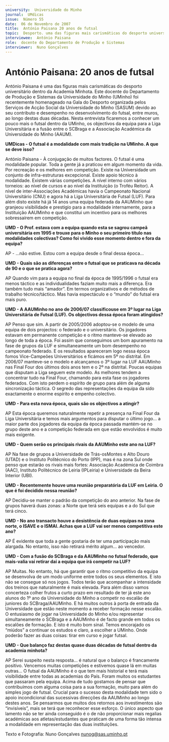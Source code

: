 ```yaml
---
university:  Universidade do Minho
journal:  UMdicas
issue:  Número 55
date:  06 de Novembro de 2007
title:  António Paisana 20 anos de futsal
topic:  Desporto. uma das figuras mais carismáticas do desporto universitário dentro da Academia Minhota
interviewee:  António Paisana
role:  docente do Departamento de Produção e Sistemas
interviewer:  Nuno Gonçalves
--- 
```


# António Paisana: 20 anos de futsal

António Paisana é uma das figuras mais carismáticas do desporto universitário dentro da Academia Minhota. Este docente do Departamento de Produção e Sistemas da Universidade do Minho (UMinho) foi recentemente homenageado na Gala do Desporto organizada pelos Serviços de Acção Social da Universidade do Minho (SASUM) devido ao seu contributo e desempenho no desenvolvimento do futsal, entre muros, ao longo destas duas décadas. Nesta entrevista ficaremos a conhecer um pouco mais o futsal dentro da UMinho, os objectivos da equipa para a Liga Universitária e a fusão entre o SCBraga e a Associação Académica da Universidade do Minho (AAUM).
 

**UMDicas - O futsal é a modalidade com mais tradição na UMinho. A que se deve isso?**

António Paisana - À conjugação de muitos factores. O futsal é uma modalidade popular. Toda a gente já a praticou em algum momento da vida. Por recreação e os melhores em competição. Existe na Universidade um conjunto de infra-estruturas excepcional. Existe apoio técnico à modalidade. Existem várias competições. A nível interno com vários torneios: ao nível de cursos e ao nível da Instituição (o Troféu Reitor). A nível de inter-Associações Académicas havia o Campeonato Nacional Universitário (CNU) e agora há a Liga Universitária de Futsal (LUF). Para além disto existe há já 14 anos uma equipa federada da AAUMinho que granjeou visibilidade e prestigio para a modalidade internamente, para a Instituição AAUMinho e que constitui um incentivo para os melhores sobressaírem em competição.
 

**UMD - O Prof. estava com a equipa quando esta se sagrou campeã universitária em 1995 e trouxe para o Minho o seu primeiro título nas modalidades colectivas? Como foi vivido esse momento dentro e fora da equipa?**

AP - …não estive. Estou com a equipa desde o final dessa época… 


**UMD - Quais são as diferenças entre o futsal que se praticava na década de 90 e o que se pratica agora?**

AP Quando vim para a equipa no final da época de 1995/1996 o futsal era menos táctico e as individualidades faziam muito mais a diferença. Era também tudo mais “amador”. Em termos organizativos e de métodos de trabalho técnico/táctico. Mas havia espectáculo e o “mundo” do futsal era mais puro.
 

**UMD - A AAUMinho no ano de 2006/07 classificouse em 3º lugar na Liga Universitária de Futsal (LUF). Os objectivos dessa época foram atingidos?**

AP Penso que sim. A partir de 2005/2006 adoptou-se o modelo de uma equipa de dois projectos: o federado e o universitário. Os jogadores estavam em permanente competição e o ritmo manteve-se elevado ao longo de toda a época. Foi assim que conseguimos um bom apuramento na fase de grupos da LUF e simultaneamente um bom desempenho no campeonato federado. E os resultados apareceram logo nessa época fomos Vice-Campeões Universitários e ficámos em 5º no distrital. Em 2006/07 manteve-se o modelo e alcançamos o 3º lugar na LUF AAUMinho nas Final Four dos últimos dois anos tem e o 2º na distrital. Poucas equipas que disputam a Liga seguem este modelo. As melhores tendem a concentrar tudo na Final Four, chamando para esta fase os jogadores federados. Com isto perdem o espírito de grupo para além de alguma sincronização táctica. O segredo das representações da equipa da sido exactamente o enorme espírito e empenho colectivo.
 

**UMD - Para esta nova época, quais são os objectivos a atingir?**

AP Esta época queremos naturalmente repetir a presença na Final Four da Liga Universitária e temos mais argumentos para disputar o último jogo… a maior parte dos jogadores da equipa da época passada mantém-se no grupo deste ano e a competição federada em que estão envolvidos é muito mais exigente.
 

**UMD - Quem serão os principais rivais da AAUMinho este ano na LUF?**

AP Na fase de grupos a Universidade de Trás-osMontes e Alto Douro (UTAD) e o Instituto Politécnico do Porto (IPP), mas é na zona Sul onde penso que estarão os rivais mais fortes: Associação Académica de Coimbra (AAC), Instituto Politécnico de Leiria (IPLeiria) e Universidade da Beira Interior (UBI).
 

**UMD - Recentemente houve uma reunião preparatória da LUF em Leiria. O que é foi decidido nessa reunião?**

AP Decidiu-se manter o padrão da competição do ano anterior. Na fase de grupos haverá duas zonas: a Norte que terá seis equipas e a do Sul que terá cinco.
 

**UMD - No ano transacto houve a desistência de duas equipas na zona norte, o ISAVE e o ISMAI. Achas que a LUF vai ser menos competitiva este ano?**

AP É evidente que toda a gente gostaria de ter uma participação mais alargada. No entanto, isso não retirará mérito algum… ao vencedor.
 

**UMD - Com a fusão do SCBraga e da AAUMinho no futsal federado, que mais-valia vai retirar dai a equipa que irá competir na LUF?**

AP Muitas. No entanto, há que garantir que o ritmo competitivo da equipa se desenvolva de um modo uniforme entre todos os seus elementos. E isto não se consegue só nos jogos. Todos terão que acompanhar a intensidade dos treinos que naturalmente é mais elevada. Para além disso vamos concerteza colher frutos a curto prazo em resultado de ter já este ano alunos do 1º ano da Universidade do Minho a competir no escalão de juniores do SCBraga/AAUMinho. E há muitos outros à porta de entrada da Universidade que estão neste momento a receber formação nesse escalão. O entusiasmo de jogar na Universidade do Minho e/ou representar simultaneamente o SCBraga e a AAUMinho é de facto grande em todos os escalões de formação. E isto é muito bom sinal. Temos encorajado os “miúdos” a continuar os estudos e claro, a escolher a UMinho. Onde poderão fazer as duas coisas: tirar em curso e jogar futsal.
 

**UMD - Que balanço faz destas quase duas décadas de futsal dentro da academia minhota?**

AP Serei suspeito nesta resposta… é natural que o balanço é francamente positivo. Vencemos muitas competições e estivemos quase lá em muitas outras… O futsal da AAUMinho é o que tem mais historial e terá mais visibilidade entre todas as academias do País.
Foram muitos os estudantes que passaram pela equipa. Acima de tudo gostamos de pensar que contribuímos com alguma coisa para a sua formação, muito para além do simples jogo de futsal. Crucial para o sucesso desta modalidade tem sido o apoio incondicional das sucessivas direcções da AAUMinho ao longo destes anos. Se pensarmos que muitos dos retornos aos investimentos são “invisíveis”, mais se terá que reconhecer esse esforço. O único aspecto que lamento não se ter ainda conseguido é o de não proporcionar mais regalias académicas aos atletas/estudantes que praticam de uma forma tão intensa a modalidade em representação das duas instituições.
 
Texto e Fotografia: Nuno Gonçalves nunog@sas.uminho.pt

